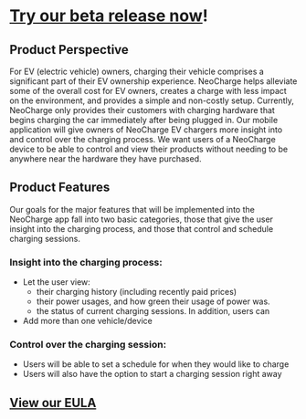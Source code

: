 # [Try our beta release now](installation.md)!

## Product Perspective
For EV (electric vehicle) owners, charging their vehicle comprises a significant part of their EV ownership experience. NeoCharge helps alleviate some of the overall cost for EV owners, creates a charge with less impact on the environment, and provides a simple and non-costly setup. Currently, NeoCharge only provides their customers with charging hardware that begins charging the car immediately after being plugged in. Our mobile application will give owners of NeoCharge EV chargers more insight into and control over the charging process. We want users of a NeoCharge device to be able to control and view their products without needing to be anywhere near the hardware they have purchased.

## Product Features
Our goals for the major features that will be implemented into the NeoCharge app fall into two basic categories, those that give the user insight into the charging process, and those that control and schedule charging sessions. 

### Insight into the charging process:
- Let the user view:
  - their charging history (including recently paid prices)
  - their power usages, and how green their usage of power was. 
  - the status of current charging sessions. In addition, users can 
- Add more than one vehicle/device

### Control over the charging session:
- Users will be able to set a schedule for when they would like to charge
- Users will also have the option to start a charging session right away

## [View our EULA](licensing.md)
